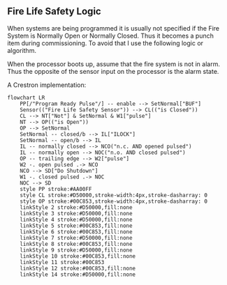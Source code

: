 ## Fire Life Safety Logic
When systems are being programmed it is usually not specified if the Fire System is Normally Open or Normally Closed. Thus it becomes a punch item during commissioning. To avoid that I use the following logic or algorithm.

When the processor boots up, assume that the fire system is not in alarm. Thus the opposite of the sensor input on the processor is the alarm state.

A Crestron implementation:
```mermaid
flowchart LR
    PP[/"Program Ready Pulse"/] -- enable --> SetNormal["BUF"]
    Sensor(("Fire Life Safety Sensor")) --> CL(("is Closed"))
    CL --> NT["Not"] & SetNormal & W1["pulse"]
    NT --> OP(("is Open"))
    OP --> SetNormal
    SetNormal -- closed/b --> IL["ILOCK"]
    SetNormal -- open/b --> IL
    IL -- normally closed --> NCO("n.c. AND opened pulsed")
    IL -- normally open --> NOC("n.o. AND closed pulsed")
    OP -- trailing edge --> W2["pulse"]
    W2 -. open pulsed .-> NCO
    NCO --> SD["Do Shutdown"]
    W1 -. closed pulsed .-> NOC
    NOC --> SD
    style PP stroke:#AA00FF
    style CL stroke:#D50000,stroke-width:4px,stroke-dasharray: 0
    style OP stroke:#00C853,stroke-width:4px,stroke-dasharray: 0
    linkStyle 2 stroke:#D50000,fill:none
    linkStyle 3 stroke:#D50000,fill:none
    linkStyle 4 stroke:#D50000,fill:none
    linkStyle 5 stroke:#00C853,fill:none
    linkStyle 6 stroke:#00C853,fill:none
    linkStyle 7 stroke:#D50000,fill:none
    linkStyle 8 stroke:#00C853,fill:none
    linkStyle 9 stroke:#D50000,fill:none
    linkStyle 10 stroke:#00C853,fill:none
    linkStyle 11 stroke:#00C853
    linkStyle 12 stroke:#00C853,fill:none
    linkStyle 14 stroke:#D50000,fill:none



```